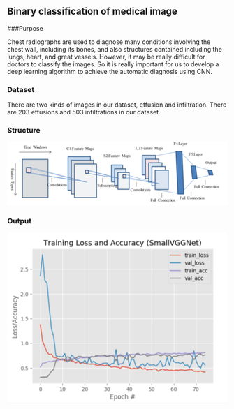 ## Binary classification of medical image

###Purpose

Chest radiographs are used to diagnose many conditions involving the chest wall, including its bones, and also structures contained including the lungs, heart, and great vessels. However, it may be really difficult for doctors to classify the images. So it is really important for us to develop a deep learning algorithm to achieve the automatic diagnosis using CNN.

### Dataset

There are two kinds of images in our dataset, effusion and infiltration. There are 203 effusions and 503 infiltrations in our dataset.

### Structure

![image-20200117133421155](../pictures/image-20200117133421155.png)

### Output

<img src="../pictures/image-20200117133755040.png" alt="image-20200117133755040" style="zoom: 50%;" />